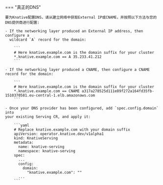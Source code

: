 === "真正的DNS"

    要为Knative配置DNS，请从建立网络中获取External IP或CNAME，并按照以下方法与您的DNS提供商进行配置:

    - If the networking layer produced an External IP address, then configure a
      wildcard `A` record for the domain:

        ```
        # Here knative.example.com is the domain suffix for your cluster
        *.knative.example.com == A 35.233.41.212
        ```

    - If the networking layer produced a CNAME, then configure a CNAME record for the domain:

        ```
        # Here knative.example.com is the domain suffix for your cluster
        *.knative.example.com == CNAME a317a278525d111e89f272a164fd35fb-1510370581.eu-central-1.elb.amazonaws.com
        ```

    - Once your DNS provider has been configured, add `spec.config.domain` into
    your existing Serving CR, and apply it:

        ```yaml
        # Replace knative.example.com with your domain suffix
        apiVersion: operator.knative.dev/v1alpha1
        kind: KnativeServing
        metadata:
          name: knative-serving
          namespace: knative-serving
        spec:
          ...
          config:
            domain:
              "knative.example.com": ""
          ...
        ```
